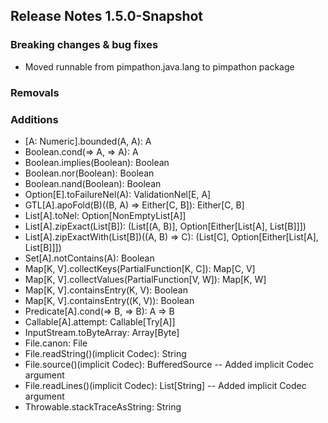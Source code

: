 ## Release Notes 1.5.0-Snapshot

### Breaking changes & bug fixes
+ Moved runnable from pimpathon.java.lang to pimpathon package

### Removals

### Additions
+ [A: Numeric].bounded(A, A): A
+ Boolean.cond(=> A, => A): A
+ Boolean.implies(Boolean): Boolean
+ Boolean.nor(Boolean): Boolean
+ Boolean.nand(Boolean): Boolean
+ Option[E].toFailureNel(A): ValidationNel[E, A]
+ GTL[A].apoFold(B)((B, A) ⇒ Either[C, B]): Either[C, B]
+ List[A].toNel: Option[NonEmptyList[A]]
+ List[A].zipExact(List[B]): (List[(A, B)], Option[Either[List[A], List[B]]])
+ List[A].zipExactWith(List[B])((A, B) ⇒ C): (List[C], Option[Either[List[A], List[B]]])
+ Set[A].notContains(A): Boolean
+ Map[K, V].collectKeys(PartialFunction[K, C]): Map[C, V]
+ Map[K, V].collectValues(PartialFunction[V, W]): Map[K, W]
+ Map[K, V].containsEntry(K, V): Boolean
+ Map[K, V].containsEntry((K, V)): Boolean
+ Predicate[A].cond(=> B, => B): A => B
+ Callable[A].attempt: Callable[Try[A]]
+ InputStream.toByteArray: Array[Byte]
+ File.canon: File
+ File.readString()(implicit Codec): String
+ File.source()(implicit Codec): BufferedSource  -- Added implicit Codec argument
+ File.readLines()(implicit Codec): List[String] -- Added implicit Codec argument
+ Throwable.stackTraceAsString: String
